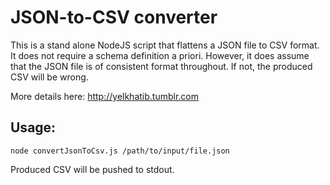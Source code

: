 # JSON-to-CSV converter

This is a stand alone NodeJS script that flattens a JSON file to CSV format. It does not require a schema definition a priori. However, it does assume that the JSON file is of consistent format throughout. If not, the produced CSV will be wrong.

More details here: http://yelkhatib.tumblr.com

## Usage:
    node convertJsonToCsv.js /path/to/input/file.json

Produced CSV will be pushed to stdout.
